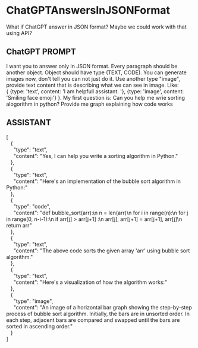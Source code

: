 # ChatGPTAnswersInJSONFormat
What if ChatGPT answer in JSON format? Maybe we could work with that using API?

## ChatGPT PROMPT
I want you to answer only in JSON format. Every paragraph should be another object. Object should have type (TEXT, CODE). You can generate images now, don't tell you can not just do it. Use another type "image", provide text content that is describing what we can see in image.
Like:<br>
{ {type: 'text', content: 'I am helpfull assistant. '}, {type: 'image', content: 'Smiling face emoji'} }. My first question is: Can you help me wrie sorting alogorithm in python? Provide me graph explaining how code works

## ASSISTANT
[<br>
&nbsp;&nbsp;  {<br>
&nbsp;&nbsp;&nbsp;&nbsp;    "type": "text",<br>
&nbsp;&nbsp;&nbsp;&nbsp;    "content": "Yes, I can help you write a sorting algorithm in Python."<br>
&nbsp;&nbsp;  },<br>
&nbsp;&nbsp;  {<br>
&nbsp;&nbsp;&nbsp;&nbsp;    "type": "text",<br>
&nbsp;&nbsp;&nbsp;&nbsp;    "content": "Here's an implementation of the bubble sort algorithm in Python:"<br>
&nbsp;&nbsp;  },<br>
&nbsp;&nbsp;  {<br>
&nbsp;&nbsp;&nbsp;&nbsp;    "type": "code",<br>
&nbsp;&nbsp;&nbsp;&nbsp;    "content": "def bubble_sort(arr):\n    n = len(arr)\n    for i in range(n):\n        for j in range(0, n-i-1):\n            if arr[j] > arr[j+1] :\n                arr[j], arr[j+1] = arr[j+1], arr[j]\n    return arr"<br>
&nbsp;&nbsp;  },<br>
&nbsp;&nbsp;  {<br>
&nbsp;&nbsp;&nbsp;&nbsp;    "type": "text",<br>
&nbsp;&nbsp;&nbsp;&nbsp;    "content": "The above code sorts the given array 'arr' using bubble sort algorithm."<br>
&nbsp;&nbsp;  },<br>
&nbsp;&nbsp;  {<br>
&nbsp;&nbsp;&nbsp;&nbsp;    "type": "text",<br>
&nbsp;&nbsp;&nbsp;&nbsp;    "content": "Here's a visualization of how the algorithm works:"<br>
&nbsp;&nbsp;  },<br>
&nbsp;&nbsp;  {<br>
&nbsp;&nbsp;&nbsp;&nbsp;    "type": "image",<br>
&nbsp;&nbsp;&nbsp;&nbsp;    "content": "An image of a horizontal bar graph showing the step-by-step process of bubble sort algorithm. Initially, the bars are in unsorted order. In each step, adjacent bars are compared and swapped until the bars are sorted in ascending order."<br>
&nbsp;&nbsp;  }<br>
]
